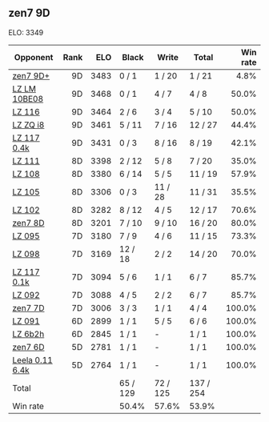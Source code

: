 ## zen7 9D ##

ELO: 3349

Opponent | Rank | ELO | Black | Write | Total | Win rate
---------|-----:|----:|-------|-------|-------|-------:
[zen7 9D+](zen7%209D+.md) | 9D | 3483 | 0 / 1 | 1 / 20 | 1 / 21 | 4.8%
[LZ LM 10BE08](LZ%20LM%2010BE08.md) | 9D | 3468 | 0 / 1 | 4 / 7 | 4 / 8 | 50.0%
[LZ 116](LZ%20116.md) | 9D | 3464 | 2 / 6 | 3 / 4 | 5 / 10 | 50.0%
[LZ ZQ i8](LZ%20ZQ%20i8.md) | 9D | 3461 | 5 / 11 | 7 / 16 | 12 / 27 | 44.4%
[LZ 117 0.4k](LZ%20117%200.4k.md) | 9D | 3431 | 0 / 3 | 8 / 16 | 8 / 19 | 42.1%
[LZ 111](LZ%20111.md) | 8D | 3398 | 2 / 12 | 5 / 8 | 7 / 20 | 35.0%
[LZ 108](LZ%20108.md) | 8D | 3380 | 6 / 14 | 5 / 5 | 11 / 19 | 57.9%
[LZ 105](LZ%20105.md) | 8D | 3306 | 0 / 3 | 11 / 28 | 11 / 31 | 35.5%
[LZ 102](LZ%20102.md) | 8D | 3282 | 8 / 12 | 4 / 5 | 12 / 17 | 70.6%
[zen7 8D](zen7%208D.md) | 8D | 3201 | 7 / 10 | 9 / 10 | 16 / 20 | 80.0%
[LZ 095](LZ%20095.md) | 7D | 3180 | 7 / 9 | 4 / 6 | 11 / 15 | 73.3%
[LZ 098](LZ%20098.md) | 7D | 3169 | 12 / 18 | 2 / 2 | 14 / 20 | 70.0%
[LZ 117 0.1k](LZ%20117%200.1k.md) | 7D | 3094 | 5 / 6 | 1 / 1 | 6 / 7 | 85.7%
[LZ 092](LZ%20092.md) | 7D | 3088 | 4 / 5 | 2 / 2 | 6 / 7 | 85.7%
[zen7 7D](zen7%207D.md) | 7D | 3006 | 3 / 3 | 1 / 1 | 4 / 4 | 100.0%
[LZ 091](LZ%20091.md) | 6D | 2899 | 1 / 1 | 5 / 5 | 6 / 6 | 100.0%
[LZ 6b2h](LZ%206b2h.md) | 6D | 2845 | 1 / 1 | - | 1 / 1 | 100.0%
[zen7 6D](zen7%206D.md) | 5D | 2781 | 1 / 1 | - | 1 / 1 | 100.0%
[Leela 0.11 6.4k](Leela%200.11%206.4k.md) | 5D | 2764 | 1 / 1 | - | 1 / 1 | 100.0%
Total | | | 65 / 129 | 72 / 125 | 137 / 254 | 
Win rate| | | 50.4% | 57.6% | 53.9% | 
